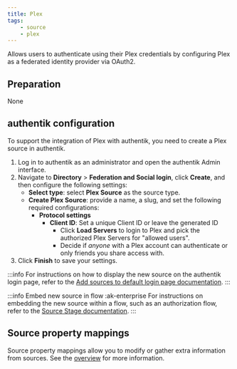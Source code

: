 ```yaml
---
title: Plex
tags:
    - source
    - plex
---
```


Allows users to authenticate using their Plex credentials by configuring Plex as a federated identity provider via OAuth2.

## Preparation

None

## authentik configuration

To support the integration of Plex with authentik, you need to create a Plex source in authentik.

1. Log in to authentik as an administrator and open the authentik Admin interface.
2. Navigate to **Directory** > **Federation and Social login**, click **Create**, and then configure the following settings:
    - **Select type**: select **Plex Source** as the source type.
    - **Create Plex Source**: provide a name, a slug, and set the following required configurations:
        - **Protocol settings**
            - **Client ID**: Set a unique Client ID or leave the generated ID
                - Click **Load Servers** to login to Plex and pick the authorized Plex Servers for "allowed users".
                - Decide if _anyone_ with a Plex account can authenticate or only friends you share access with.
3. Click **Finish** to save your settings.

:::info
For instructions on how to display the new source on the authentik login page, refer to the [Add sources to default login page documentation](../../index.md#add-sources-to-default-login-page).
:::

:::info Embed new source in flow :ak-enterprise
For instructions on embedding the new source within a flow, such as an authorization flow, refer to the [Source Stage documentation](../../../../../add-secure-apps/flows-stages/stages/source/).
:::

## Source property mappings

Source property mappings allow you to modify or gather extra information from sources. See the [overview](../../property-mappings/index.md) for more information.
